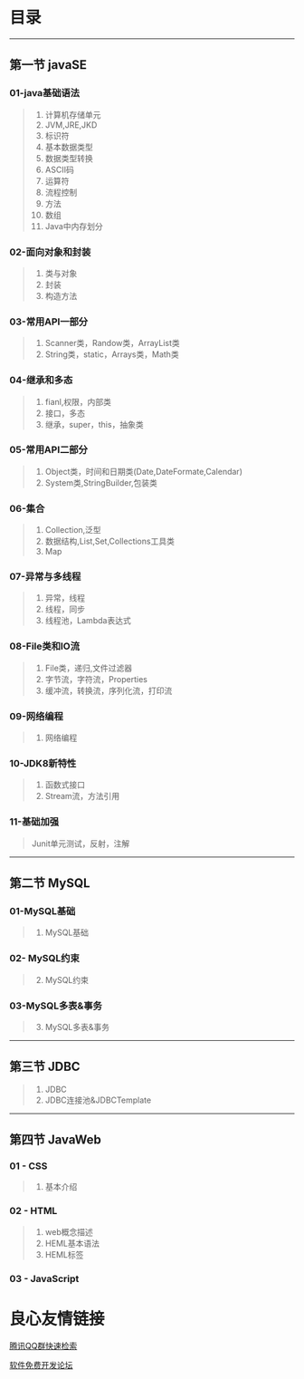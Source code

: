 # 目录

---

## 第一节 javaSE

### 01-java基础语法
> 1. 计算机存储单元
> 2. JVM,JRE,JKD
> 3. 标识符
> 4. 基本数据类型
> 5. 数据类型转换
> 6. ASCII码
> 7. 运算符
> 8. 流程控制
> 9. 方法
> 10. 数组
> 11. Java中内存划分

### 02-面向对象和封装
> 1. 类与对象
> 2. 封装
> 3. 构造方法


### 03-常用API一部分
> 1. Scanner类，Randow类，ArrayList类
> 2. String类，static，Arrays类，Math类


### 04-继承和多态
> 1. fianl,权限，内部类
> 2. 接口，多态
> 3. 继承，super，this，抽象类

### 05-常用API二部分
> 1. Object类，时间和日期类(Date,DateFormate,Calendar)
> 2. System类,StringBuilder,包装类

### 06-集合
> 1. Collection,泛型
> 2. 数据结构,List,Set,Collections工具类
> 3. Map

### 07-异常与多线程
> 1. 异常，线程
> 2. 线程，同步
> 3. 线程池，Lambda表达式

### 08-File类和IO流
> 1. File类，递归,文件过滤器
> 2. 字节流，字符流，Properties
> 3. 缓冲流，转换流，序列化流，打印流

### 09-网络编程

> 1. 网络编程

### 10-JDK8新特性

> 1. 函数式接口
> 2. Stream流，方法引用

### 11-基础加强

> Junit单元测试，反射，注解

---

## 第二节 MySQL

### 01-MySQL基础

> 1. MySQL基础

### 02- MySQL约束

> 2. MySQL约束

### 03-MySQL多表&事务

> 3. MySQL多表&事务

---

## 第三节 JDBC

> 1. JDBC
> 2. JDBC连接池&JDBCTemplate

---

## 第四节 JavaWeb

### 01 - CSS

> 1. 基本介绍

### 02 - HTML

> 1. web概念描述
> 2. HEML基本语法
> 3. HEML标签

### 03 - JavaScript

> 



 # 良心友情链接

[腾讯QQ群快速检索](http://u.720life.cn/s/8cf73f7c)

[软件免费开发论坛](http://u.720life.cn/s/bbb01dc0)
